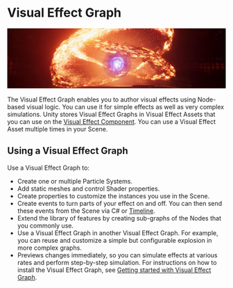 # Visual Effect Graph

![A visual effect made with the Visual Effect Graph.](Images/VisualEffectGraph.png)

The Visual Effect Graph enables you to author visual effects using Node-based visual logic. You can use it for simple effects as well as very complex simulations.
Unity stores Visual Effect Graphs in Visual Effect Assets that you can use on the [Visual Effect Component](VisualEffectComponent.md). You can use a Visual Effect Asset multiple times in your Scene.

## Using a Visual Effect Graph
Use a Visual Effect Graph to:
* Create one or multiple Particle Systems.
* Add static meshes and control Shader properties.
* Create properties to customize the instances you use in the Scene.
* Create events to turn parts of your effect on and off. You can then send these events from the Scene via C# or [Timeline](https://docs.unity3d.com/Assets/Pipeline/com.unity.timeline@latest/index.html).
* Extend the library of features by creating sub-graphs of the Nodes that you commonly use.
* Use a Visual Effect Graph in another Visual Effect Graph. For example, you can reuse and customize a simple but configurable explosion in more complex graphs.
* Previews changes immediately, so you can simulate effects at various rates and perform step-by-step simulation.
For instructions on how to install the Visual Effect Graph, see [Getting started with Visual Effect Graph](GettingStarted.md).
